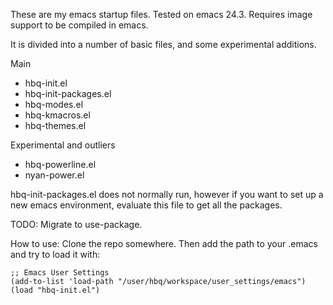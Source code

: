 These are my emacs startup files.
Tested on emacs 24.3.
Requires image support to be compiled in emacs.

It is divided into a number of basic files, and some experimental additions.

Main
- hbq-init.el
- hbq-init-packages.el
- hbq-modes.el
- hbq-kmacros.el
- hbq-themes.el

Experimental and outliers
- hbq-powerline.el
- nyan-power.el

hbq-init-packages.el does not normally run, however if you want to set up a new emacs environment, evaluate this file to get all the packages.

TODO:
Migrate to use-package.

How to use:
Clone the repo somewhere.
Then add the path to your .emacs and try to load it with:

    ;; Emacs User Settings
    (add-to-list 'load-path "/user/hbq/workspace/user_settings/emacs")
    (load "hbq-init.el")
